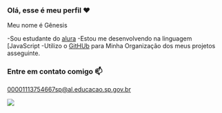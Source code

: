 ###  Olá, esse é meu perfil ❤️

Meu nome é Gênesis

 -Sou estudante do [alura](https://www.alura.com.br)
 -Estou me desenvolvendo na linguagem [JavaScript
 -Utilizo o [GitHUb](https://www.github.com.br) para Minha Organização dos meus projetos asseguinte.

### Entre em contato comigo 📫

00001113754667sp@al.educacao.sp.gov.br

![](https://media1.tenor.com/m/0MiiOo974RAAAAAC/ghost.gif)
